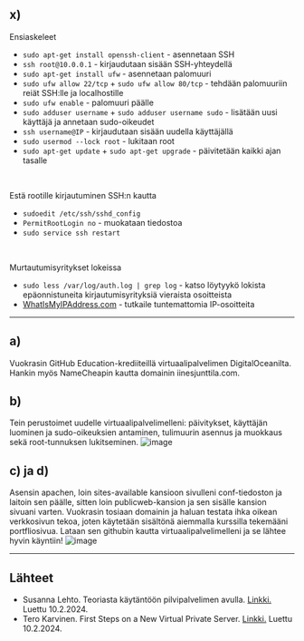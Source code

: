 ## x)
Ensiaskeleet
- `sudo apt-get install openssh-client` - asennetaan SSH
- `ssh root@10.0.0.1` - kirjaudutaan sisään SSH-yhteydellä
- `sudo apt-get install ufw` - asennetaan palomuuri
- `sudo ufw allow 22/tcp` + `sudo ufw allow 80/tcp` - tehdään palomuuriin reiät SSH:lle ja localhostille
- `sudo ufw enable` - palomuuri päälle
- `sudo adduser username` + `sudo adduser username sudo` - lisätään uusi käyttäjä ja annetaan sudo-oikeudet
- `ssh username@IP` - kirjaudutaan sisään uudella käyttäjällä
- `sudo usermod --lock root` - lukitaan root
- `sudo apt-get update` + `sudo apt-get upgrade` - päivitetään kaikki ajan tasalle

<br>

Estä rootille kirjautuminen SSH:n kautta
- `sudoedit /etc/ssh/sshd_config`
- `PermitRootLogin no` - muokataan tiedostoa
- `sudo service ssh restart`

<br>

Murtautumisyritykset lokeissa
- `sudo less /var/log/auth.log | grep log` - katso löytyykö lokista epäonnistuneita kirjautumisyrityksiä vieraista osoitteista
- [WhatIsMyIPAddress.com](https://whatismyipaddress.com/) - tutkaile tuntemattomia IP-osoitteita

____
## a)
Vuokrasin GitHub Education-krediiteillä virtuaalipalvelimen DigitalOceanilta. Hankin myös NameCheapin kautta domainin iinesjunttila.com. 
&nbsp;

## b)
Tein perustoimet uudelle virtuaalipalvelimelleni: päivitykset, käyttäjän luominen ja sudo-oikeuksien antaminen, tulimuurin asennus ja muokkaus sekä root-tunnuksen lukitseminen. 
![image](https://github.com/iines-j/linux-repo/assets/148907657/e94b3cb3-67b4-4e2d-8563-3c19288456a2)
&nbsp;

## c) ja d)
Asensin apachen, loin sites-available kansioon sivulleni conf-tiedoston ja laitoin sen päälle, sitten loin publicweb-kansion ja sen sisälle kansion sivuani varten. Vuokrasin tosiaan domainin ja haluan testata ihka oikean verkkosivun tekoa, joten käytetään sisältönä aiemmalla kurssilla tekemääni portfliosivua. Lataan sen githubin kautta virtuaalipalvelimelleni ja se lähtee hyvin käyntiin! 
![image](https://github.com/iines-j/linux-repo/assets/148907657/bbe076a9-abc8-4729-b4a5-5c35b9d85158)
&nbsp;
_____
## Lähteet
- Susanna Lehto. Teoriasta käytäntöön pilvipalvelimen avulla. [Linkki.](https://susannalehto.fi/2022/teoriasta-kaytantoon-pilvipalvelimen-avulla-h4/) Luettu 10.2.2024.
- Tero Karvinen. First Steps on a New Virtual Private Server. [Linkki.](https://terokarvinen.com/2017/first-steps-on-a-new-virtual-private-server-an-example-on-digitalocean/) Luettu 10.2.2024.
